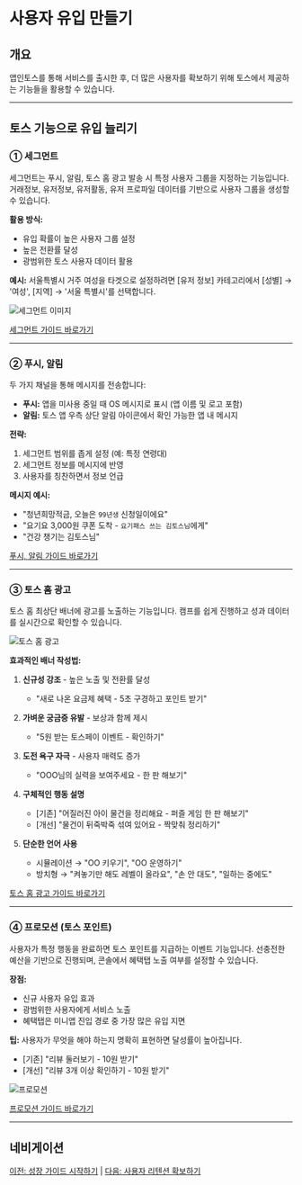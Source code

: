 # 사용자 유입 만들기

## 개요

앱인토스를 통해 서비스를 출시한 후, 더 많은 사용자를 확보하기 위해 토스에서 제공하는 기능들을 활용할 수 있습니다.

---

## 토스 기능으로 유입 늘리기

### ① 세그먼트

세그먼트는 푸시, 알림, 토스 홈 광고 발송 시 특정 사용자 그룹을 지정하는 기능입니다. 거래정보, 유저정보, 유저활동, 유저 프로파일 데이터를 기반으로 사용자 그룹을 생성할 수 있습니다.

**활용 방식:**
- 유입 확률이 높은 사용자 그룹 설정
- 높은 전환률 달성
- 광범위한 토스 사용자 데이터 활용

**예시:** 서울특별시 거주 여성을 타겟으로 설정하려면 [유저 정보] 카테고리에서 [성별] → '여성', [지역] → '서울 특별시'를 선택합니다.

![세그먼트 이미지](https://developers-apps-in-toss.toss.im/assets/growth_traffic_1.CVdcg2k0.png)

[세그먼트 가이드 바로가기](/segment/console.html)

---

### ② 푸시, 알림

두 가지 채널을 통해 메시지를 전송합니다:

- **푸시:** 앱을 미사용 중일 때 OS 메시지로 표시 (앱 이름 및 로고 포함)
- **알림:** 토스 앱 우측 상단 알림 아이콘에서 확인 가능한 앱 내 메시지

**전략:**
1. 세그먼트 범위를 좁게 설정 (예: 특정 연령대)
2. 세그먼트 정보를 메시지에 반영
3. 사용자를 칭찬하면서 정보 언급

**메시지 예시:**
- "청년희망적금, 오늘은 `99년생` 신청일이에요"
- "요기요 3,000원 쿠폰 도착 - `요기패스 쓰는 김토스님`에게"
- "건강 챙기는 김토스님"

[푸시, 알림 가이드 바로가기](/push/intro.html)

---

### ③ 토스 홈 광고

토스 홈 최상단 배너에 광고를 노출하는 기능입니다. 캠프를 쉽게 진행하고 성과 데이터를 실시간으로 확인할 수 있습니다.

![토스 홈 광고](https://developers-apps-in-toss.toss.im/assets/growth_traffic_3.BSzEbCya.png)

**효과적인 배너 작성법:**

1. **신규성 강조** - 높은 노출 및 전환률 달성
   - "새로 나온 요금제 혜택 - 5초 구경하고 포인트 받기"

2. **가벼운 궁금증 유발** - 보상과 함께 제시
   - "5원 받는 토스페이 이벤트 - 확인하기"

3. **도전 욕구 자극** - 사용자 매력도 증가
   - "OOO님의 실력을 보여주세요 - 한 판 해보기"

4. **구체적인 행동 설명**
   - [기존] "어질러진 아이 물건을 정리해요 - 퍼즐 게임 한 판 해보기"
   - [개선] "물건이 뒤죽박죽 섞여 있어요 - 짝맞춰 정리하기"

5. **단순한 언어 사용**
   - 시뮬레이션 → "OO 키우기", "OO 운영하기"
   - 방치형 → "켜놓기만 해도 레벨이 올라요", "손 안 대도", "일하는 중에도"

[토스 홈 광고 가이드 바로가기](/intelli/intro.html)

---

### ④ 프로모션 (토스 포인트)

사용자가 특정 행동을 완료하면 토스 포인트를 지급하는 이벤트 기능입니다. 선충전한 예산을 기반으로 진행되며, 콘솔에서 혜택탭 노출 여부를 설정할 수 있습니다.

**장점:**
- 신규 사용자 유입 효과
- 광범위한 사용자에게 서비스 노출
- 혜택탭은 미니앱 진입 경로 중 가장 많은 유입 지면

**팁:** 사용자가 무엇을 해야 하는지 명확히 표현하면 달성률이 높아집니다.

- [기존] "리뷰 둘러보기 - 10원 받기"
- [개선] "리뷰 3개 이상 확인하기 - 10원 받기"

![프로모션](https://developers-apps-in-toss.toss.im/assets/growth_traffic_4.D5Q5uGXr.png)

[프로모션 가이드 바로가기](/promotion/intro.html)

---

## 네비게이션

[이전: 성장 가이드 시작하기](/growth/intro.html) | [다음: 사용자 리텐션 확보하기](/growth/retention.html)
